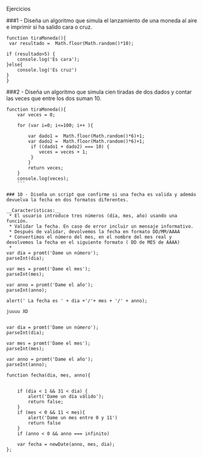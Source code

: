 Ejercicios

###1 - Diseña un algoritmo que simula el lanzamiento de una moneda al aire e imprimir si ha salido cara o cruz.

 ```
 function tiraMoneda(){
  var resultado =  Math.floor(Math.random()*10);

 if (resultado>5) {
     console.log('Es cara');
 }else{
     console.log('Es cruz')
 }
}
```
###2 - Diseña un algoritmo que simula cien tiradas de dos dados y contar las veces que entre los dos suman 10.

```
function tiraMoneda(){
    var veces = 0;

    for (var i=0; i<=100; i++ ){

        var dado1 =  Math.floor(Math.random()*6)+1;
        var dado2 =  Math.floor(Math.random()*6)+1;
         if ((dado1 + dado2) === 10) {
            veces = veces + 1;
         }
        }
        return veces;
    }
    console.log(veces);
    ```

### 10 - Diseña un script que confirme si una fecha es valida y además devuelva la fecha en dos formatos diferentes.

__Características:__
 * El usuario introduce tres números (día, mes, año) usando una función.
 * Validar la fecha. En caso de error incluir un mensaje informativo.
 * Después de validar, devolvemos la fecha en formato DD/MM/AAAA
 * Convertimos el número del mes, en el nombre del mes real y devolvemos la fecha en el siguiente formato ( DD de MES de AAAA)
 *
var dia = promt('Dame un número');
parseInt(dia);

var mes = promt('Dame el mes');
parseInt(mes);

var anno = promt('Dame el año');
parseInt(anno);

alert(' La fecha es ' + dia +'/'+ mes + '/' + anno);

juuuu XD


var dia = promt('Dame un número');
parseInt(dia);

var mes = promt('Dame el mes');
parseInt(mes);

var anno = promt('Dame el año');
parseInt(anno);

function fecha(dia, mes, anno){


    if (dia < 1 && 31 < dia) {
        alert('Dame un día válido');
        return false;
    }
    if (mes < 0 && 11 < mes){
        alert('Dame un mes entre 0 y 11')
        return false
    }
    if (anno < 0 && anno === infinito)

    var fecha = newDate(anno, mes, dia);
};
